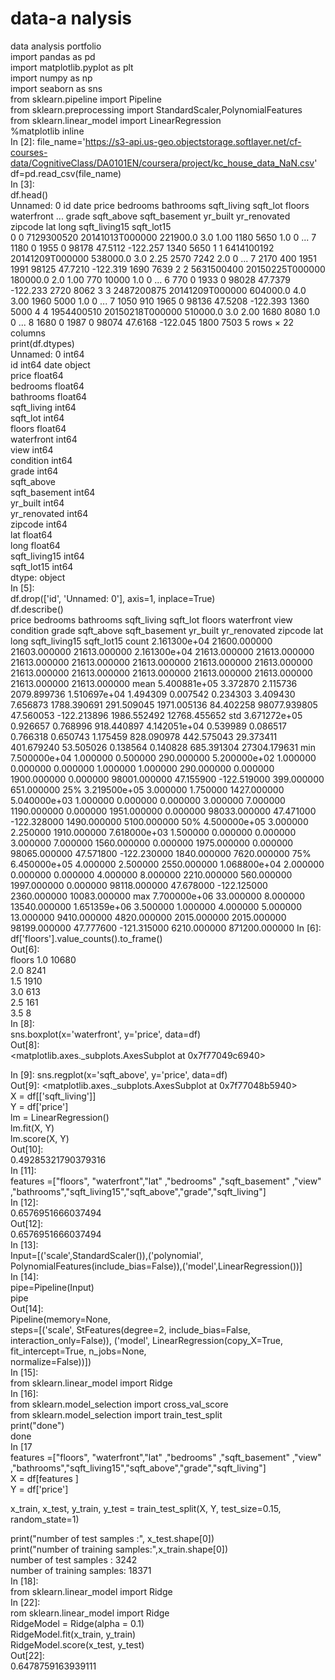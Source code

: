 # data-a  nalysis
data analysis portfolio  
import pandas as pd   
import matplotlib.pyplot as plt  
import numpy as np  
import seaborn as sns  
from sklearn.pipeline import Pipeline  
from sklearn.preprocessing import StandardScaler,PolynomialFeatures   
from sklearn.linear_model import LinearRegression  
%matplotlib inline  
In [2]:
file_name='https://s3-api.us-geo.objectstorage.softlayer.net/cf-courses-data/CognitiveClass/DA0101EN/coursera/project/kc_house_data_NaN.csv'  
df=pd.read_csv(file_name)  
In [3]:    
df.head()  
	Unnamed: 0	id	date	price	bedrooms	bathrooms	sqft_living	sqft_lot	floors	waterfront    	...	grade	sqft_above	sqft_basement	yr_built	yr_renovated	zipcode	lat	long	sqft_living15	sqft_lot15  
0	0	7129300520	20141013T000000	221900.0	3.0	1.00	1180	5650	1.0	0	...	7	1180    	0	1955	0	98178	47.5112	-122.257	1340	5650
1	1	6414100192	20141209T000000	538000.0	3.0	2.25	2570	7242	2.0	0	...	7	2170  	400	1951	1991	98125	47.7210	-122.319	1690	7639
2	2	5631500400	20150225T000000	180000.0	2.0	1.00	770	10000	1.0	0	...	6	770  	0	1933	0	98028	47.7379	-122.233	2720	8062
3	3	2487200875	20141209T000000	604000.0	4.0	3.00	1960	5000	1.0	0	...	7	1050  	910	1965	0	98136	47.5208	-122.393	1360	5000
4	4	1954400510	20150218T000000	510000.0	3.0	2.00	1680	8080	1.0	0	...	8	1680  	0	1987	0	98074	47.6168	-122.045	1800	7503
5 rows × 22 columns  
print(df.dtypes)  
Unnamed: 0         int64    
id                 int64
date              object   
price            float64  
bedrooms         float64  
bathrooms        float64  
sqft_living        int64  
sqft_lot           int64  
floors           float64  
waterfront         int64  
view               int64  
condition          int64  
grade              int64     
sqft_above           
sqft_basement      int64  
yr_built           int64  
yr_renovated       int64  
zipcode            int64  
lat              float64  
long             float64  
sqft_living15      int64  
sqft_lot15         int64  
dtype: object  
In [5]:  
df.drop(['id', 'Unnamed: 0'], axis=1, inplace=True)  
df.describe()  
	price	bedrooms	bathrooms	sqft_living	sqft_lot	floors	waterfront	view	condition	grade	sqft_above	sqft_basement	yr_built	yr_renovated	zipcode	lat	long	sqft_living15	sqft_lot15
count	2.161300e+04	21600.000000	21603.000000	21613.000000	2.161300e+04	21613.000000	21613.000000	21613.000000	21613.000000	21613.000000	21613.000000	21613.000000	21613.000000	21613.000000	21613.000000	21613.000000	21613.000000	21613.000000	21613.000000
mean	5.400881e+05	3.372870	2.115736	2079.899736	1.510697e+04	1.494309	0.007542	0.234303	3.409430	7.656873	1788.390691	291.509045	1971.005136	84.402258	98077.939805	47.560053	-122.213896	1986.552492	12768.455652
std	3.671272e+05	0.926657	0.768996	918.440897	4.142051e+04	0.539989	0.086517	0.766318	0.650743	1.175459	828.090978	442.575043	29.373411	401.679240	53.505026	0.138564	0.140828	685.391304	27304.179631
min	7.500000e+04	1.000000	0.500000	290.000000	5.200000e+02	1.000000	0.000000	0.000000	1.000000	1.000000	290.000000	0.000000	1900.000000	0.000000	98001.000000	47.155900	-122.519000	399.000000	651.000000
25%	3.219500e+05	3.000000	1.750000	1427.000000	5.040000e+03	1.000000	0.000000	0.000000	3.000000	7.000000	1190.000000	0.000000	1951.000000	0.000000	98033.000000	47.471000	-122.328000	1490.000000	5100.000000
50%	4.500000e+05	3.000000	2.250000	1910.000000	7.618000e+03	1.500000	0.000000	0.000000	3.000000	7.000000	1560.000000	0.000000	1975.000000	0.000000	98065.000000	47.571800	-122.230000	1840.000000	7620.000000
75%	6.450000e+05	4.000000	2.500000	2550.000000	1.068800e+04	2.000000	0.000000	0.000000	4.000000	8.000000	2210.000000	560.000000	1997.000000	0.000000	98118.000000	47.678000	-122.125000	2360.000000	10083.000000
max	7.700000e+06	33.000000	8.000000	13540.000000	1.651359e+06	3.500000	1.000000	4.000000	5.000000	13.000000	9410.000000	4820.000000	2015.000000	2015.000000	98199.000000	47.777600	-121.315000	6210.000000	871200.000000
In [6]:
df['floors'].value_counts().to_frame()  
Out[6]:  
floors
1.0	10680  
2.0	8241  
1.5	1910  
3.0	613  
2.5	161  
3.5	8  
In [8]:  
sns.boxplot(x='waterfront', y='price', data=df)  
Out[8]:  
<matplotlib.axes._subplots.AxesSubplot at 0x7f77049c6940>  

In [9]:
sns.regplot(x='sqft_above', y='price', data=df)  
Out[9]:
<matplotlib.axes._subplots.AxesSubplot at 0x7f77048b5940>  
X = df[['sqft_living']]  
Y = df['price']    
lm = LinearRegression()  
lm.fit(X, Y)  
lm.score(X, Y)    
Out[10]:  
0.49285321790379316  
In [11]:  
features =["floors", "waterfront","lat" ,"bedrooms" ,"sqft_basement" ,"view"   ,"bathrooms","sqft_living15","sqft_above","grade","sqft_living"]  
In [12]:  
0.6576951666037494  
Out[12]:  
0.6576951666037494  
In [13]:  
Input=[('scale',StandardScaler()),('polynomial', PolynomialFeatures(include_bias=False)),('model',LinearRegression())]  
In [14]:  
pipe=Pipeline(Input)  
pipe  
Out[14]:  
Pipeline(memory=None,  
     steps=[('scale', StFeatures(degree=2, include_bias=False, interaction_only=False)), ('model', LinearRegression(copy_X=True, fit_intercept=True, n_jobs=None,  
         normalize=False))])  
In [15]:  
from sklearn.linear_model import Ridge  
In [16]:  
from sklearn.model_selection import cross_val_score    
from sklearn.model_selection import train_test_split  
print("done")  
done  
In [17  
features =["floors", "waterfront","lat" ,"bedrooms" ,"sqft_basement" ,"view"  ,"bathrooms","sqft_living15","sqft_above","grade","sqft_living"]      
X = df[features ]  
Y = df['price']  

x_train, x_test, y_train, y_test = train_test_split(X, Y, test_size=0.15, random_state=1)  


print("number of test samples :", x_test.shape[0])    
print("number of training samples:",x_train.shape[0])  
number of test samples : 3242  
number of training samples: 18371   
In [18]:  
from sklearn.linear_model import Ridge  
In [22]:  
rom sklearn.linear_model import Ridge  
RidgeModel = Ridge(alpha = 0.1)  
RidgeModel.fit(x_train, y_train)  
RidgeModel.score(x_test, y_test)  
Out[22]:  
0.6478759163939111  

